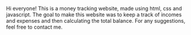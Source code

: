 Hi everyone!
This is a money tracking website, made using html, css and javascript.
The goal to make this website was to keep a track of incomes and expenses and then calculating the total balance.
For any suggestions, feel free to contact me.
